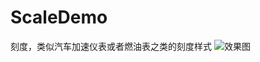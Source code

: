 # ScaleDemo
刻度，类似汽车加速仪表或者燃油表之类的刻度样式
![效果图](https://github.com/iceVeryCold/ScaleDemo/blob/master/scaleLayer.gif)